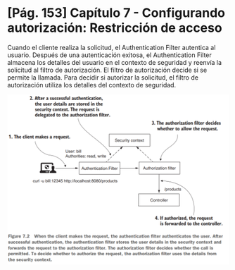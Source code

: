 # [Pág. 153] Capítulo 7 - Configurando autorización: Restricción de acceso

Cuando el cliente realiza la solicitud, el Authentication Filter autentica al usuario. Después de una autenticación
exitosa, el Authentication Filter almacena los detalles del usuario en el contexto de seguridad y reenvía la solicitud
al filtro de autorización. El filtro de autorización decide si se permite la llamada. Para decidir si autorizar la
solicitud, el filtro de autorización utiliza los detalles del contexto de seguridad.

![Flow-authorization](./assets/Flow-authorization.png)
